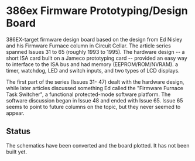 # 386ex Firmware Prototyping/Design Board
386EX-target firmware design board based on the design from Ed Nisley and his Firmware Furnace column
in Circuit Cellar. The article series spanned Issues 31 to 65 (roughly 1993 to 1995). The hardware
design -- a short ISA card built on a Jameco prototyping card -- provided an easy way to interface
to the ISA bus and had memory (EEPROM/ROM/NVRAM). a timer, watchdog, LED and switch inputs, and two
types of LCD displays. 

The first part of the series (Issues 31- 47) dealt with the hardware design, while later articles
discussed something Ed called the "Firmware Furnace Task Switcher", a functional protected-mode
software platform. The software discussion began in Issue 48 and ended with Issue 65. Issue 65
seems to point to future columns on the topic, but they never seemed to appear.

## Status
The schematics have been converted and the board plotted. It has not been built yet.


